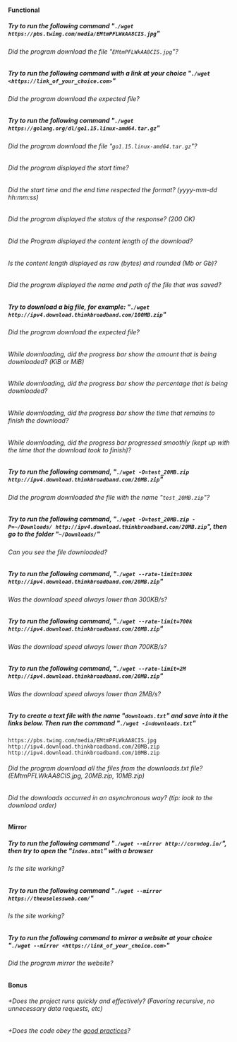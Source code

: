 #### Functional

##### Try to run the following command "`./wget https://pbs.twimg.com/media/EMtmPFLWkAA8CIS.jpg`"

###### Did the program download the file "`EMtmPFLWkAA8CIS.jpg`"?

##### Try to run the following command with a link at your choice "`./wget <https://link_of_your_choice.com>`"

###### Did the program download the expected file?

##### Try to run the following command "`./wget https://golang.org/dl/go1.15.linux-amd64.tar.gz`"

###### Did the program download the file "`go1.15.linux-amd64.tar.gz`"?

###### Did the program displayed the start time?

###### Did the start time and the end time respected the format? (yyyy-mm-dd hh:mm:ss)

###### Did the program displayed the status of the response? (200 OK)

###### Did the Program displayed the content length of the download?

###### Is the content length displayed as raw (bytes) and rounded (Mb or Gb)?

###### Did the program displayed the name and path of the file that was saved?

##### Try to download a big file, for example: "`./wget http://ipv4.download.thinkbroadband.com/100MB.zip`"

###### Did the program download the expected file?

###### While downloading, did the progress bar show the amount that is being downloaded? (KiB or MiB)

###### While downloading, did the progress bar show the percentage that is being downloaded?

###### While downloading, did the progress bar show the time that remains to finish the download?

###### While downloading, did the progress bar progressed smoothly (kept up with the time that the download took to finish)?

##### Try to run the following command, "`./wget -O=test_20MB.zip http://ipv4.download.thinkbroadband.com/20MB.zip`"

###### Did the program downloaded the file with the name "`test_20MB.zip`"?

##### Try to run the following command, "`./wget -O=test_20MB.zip -P=~/Downloads/ http://ipv4.download.thinkbroadband.com/20MB.zip`", then go to the folder "`~/Downloads/`"

###### Can you see the file downloaded?

##### Try to run the following command, "`./wget --rate-limit=300k http://ipv4.download.thinkbroadband.com/20MB.zip`"

###### Was the download speed always lower than 300KB/s?

##### Try to run the following command, "`./wget --rate-limit=700k http://ipv4.download.thinkbroadband.com/20MB.zip`"

###### Was the download speed always lower than 700KB/s?

##### Try to run the following command, "`./wget --rate-limit=2M http://ipv4.download.thinkbroadband.com/20MB.zip`"

###### Was the download speed always lower than 2MB/s?

##### Try to create a text file with the name "`downloads.txt`" and save into it the links below. Then run the command "`./wget -i=downloads.txt`"

```
https://pbs.twimg.com/media/EMtmPFLWkAA8CIS.jpg
http://ipv4.download.thinkbroadband.com/20MB.zip
http://ipv4.download.thinkbroadband.com/10MB.zip
```

###### Did the program download all the files from the downloads.txt file? (EMtmPFLWkAA8CIS.jpg, 20MB.zip, 10MB.zip)

###### Did the downloads occurred in an asynchronous way? (tip: look to the download order)

#### Mirror

##### Try to run the following command "`./wget --mirror http://corndog.io/`", then try to open the "`index.html`" with a browser

###### Is the site working?

##### Try to run the following command "`./wget --mirror https://theuselessweb.com/`"

###### Is the site working?

##### Try to run the following command to mirror a website at your choice "`./wget --mirror <https://link_of_your_choice.com>`"

###### Did the program mirror the website?

#### Bonus

###### +Does the project runs quickly and effectively? (Favoring recursive, no unnecessary data requests, etc)

###### +Does the code obey the [good practices](https://public.01-edu.org/subjects/good-practices/README.md)?
